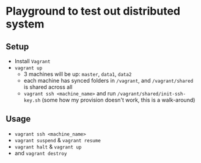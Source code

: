 # Playground to test out distributed system

## Setup
* Install `Vagrant`
* `vagrant up`
    * 3 machines will be up: `master`, `data1`, `data2`
    * each machine has synced folders in `/vagrant`, and `/vagrant/shared` is shared across all
    * `vagrant ssh <machine_name>` and run `/vagrant/shared/init-ssh-key.sh` (some how my provision doesn't work, this is a walk-around)

## Usage
* `vagrant ssh <machine_name>`
* `vagrant suspend` & `vagrant resume`
* `vagrant halt` & `vagrant up`
* and `vagrant destroy`
